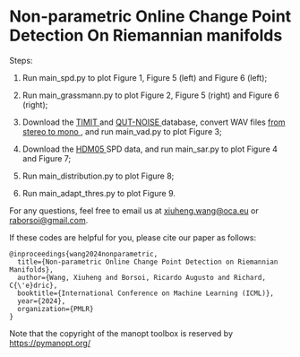 # Non-parametric Online Change Point Detection On Riemannian manifolds

Steps:

1. Run main_spd.py to plot Figure 1, Figure 5 (left) and Figure 6 (left);

2. Run main_grassmann.py to plot Figure 2, Figure 5 (right) and Figure 6 (right);

3. Download the <a href="https://figshare.com/articles/dataset/TIMIT_zip/5802597"> TIMIT </a> and <a href="https://research.qut.edu.au/saivt/databases/qut-noise-databases-and-protocols/"> QUT-NOISE </a> database, convert WAV files <a href="https://stackoverflow.com/questions/5120555/how-can-i-convert-a-wav-from-stereo-to-mono-in-python"> from stereo to mono </a>, and run main_vad.py to plot Figure 3;

4. Download the <a href="https://data.vision.ee.ethz.ch/zzhiwu/ManifoldNetData/SPDData/HDM05_SPDData.zip"> HDM05 </a> SPD data, and run main_sar.py to plot Figure 4 and Figure 7;

5. Run main_distribution.py to plot Figure 8;

6. Run main_adapt_thres.py to plot Figure 9.

For any questions, feel free to email us at xiuheng.wang@oca.eu or raborsoi@gmail.com.

If these codes are helpful for you, please cite our paper as follows:

    @inproceedings{wang2024nonparametric,
      title={Non-parametric Online Change Point Detection on Riemannian Manifolds},
      author={Wang, Xiuheng and Borsoi, Ricardo Augusto and Richard, C{\'e}dric},
      booktitle={International Conference on Machine Learning (ICML)},
      year={2024},
      organization={PMLR}
    }

Note that the copyright of the manopt toolbox is reserved by https://pymanopt.org/
